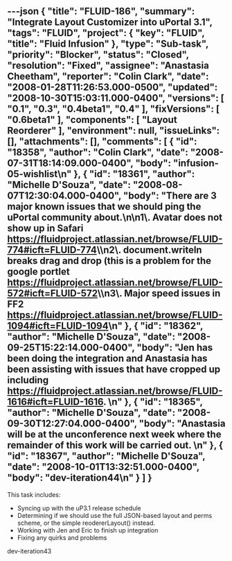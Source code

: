 ---json
{
  "title": "FLUID-186",
  "summary": "Integrate Layout Customizer into uPortal 3.1",
  "tags": "FLUID",
  "project": {
    "key": "FLUID",
    "title": "Fluid Infusion"
  },
  "type": "Sub-task",
  "priority": "Blocker",
  "status": "Closed",
  "resolution": "Fixed",
  "assignee": "Anastasia Cheetham",
  "reporter": "Colin Clark",
  "date": "2008-01-28T11:26:53.000-0500",
  "updated": "2008-10-30T15:03:11.000-0400",
  "versions": [
    "0.1",
    "0.3",
    "0.4beta1",
    "0.4"
  ],
  "fixVersions": [
    "0.6beta1"
  ],
  "components": [
    "Layout Reorderer"
  ],
  "environment": null,
  "issueLinks": [],
  "attachments": [],
  "comments": [
    {
      "id": "18358",
      "author": "Colin Clark",
      "date": "2008-07-31T18:14:09.000-0400",
      "body": "infusion-05-wishlist\n"
    },
    {
      "id": "18361",
      "author": "Michelle D'Souza",
      "date": "2008-08-07T12:30:04.000-0400",
      "body": "There are 3 major known issues that we should ping the uPortal community about.\n\n1\\. Avatar does not show up in Safari <https://fluidproject.atlassian.net/browse/FLUID-774#icft=FLUID-774>\\\n2\\. document.writeln breaks drag and drop (this is a problem for the google portlet <https://fluidproject.atlassian.net/browse/FLUID-572#icft=FLUID-572>\\\n3\\. Major speed issues in FF2 <https://fluidproject.atlassian.net/browse/FLUID-1094#icft=FLUID-1094>\n"
    },
    {
      "id": "18362",
      "author": "Michelle D'Souza",
      "date": "2008-09-25T15:22:14.000-0400",
      "body": "Jen has been doing the integration and Anastasia has been assisting with issues that have cropped up including <https://fluidproject.atlassian.net/browse/FLUID-1616#icft=FLUID-1616>.&#x20;\n"
    },
    {
      "id": "18365",
      "author": "Michelle D'Souza",
      "date": "2008-09-30T12:27:04.000-0400",
      "body": "Anastasia will be at the unconference next week where the remainder of this work will be carried out.&#x20;\n"
    },
    {
      "id": "18367",
      "author": "Michelle D'Souza",
      "date": "2008-10-01T13:32:51.000-0400",
      "body": "dev-iteration44\n"
    }
  ]
}
---
This task includes:

* Syncing up with the uP3.1 release schedule
* Determining if we should use the full JSON-based layout and perms scheme, or the simple reodererLayout() instead.
* Working with Jen and Eric to finish up integration
* Fixing any quirks and problems

dev-iteration43

        